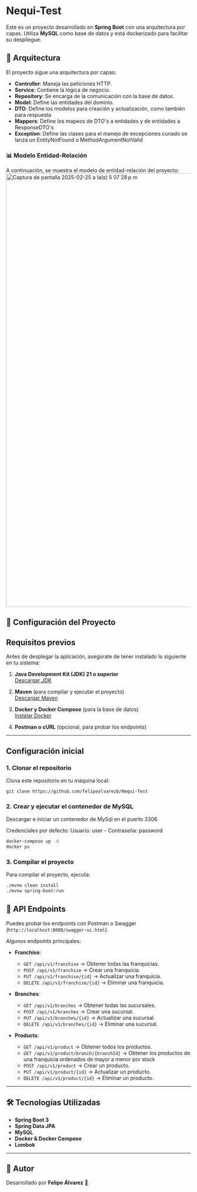 # Nequi-Test

Este es un proyecto desarrollado en **Spring Boot** con una arquitectura por capas. Utiliza **MySQL** como base de datos y está dockerizado para facilitar su despliegue.

## 📌 Arquitectura

El proyecto sigue una arquitectura por capas:

- **Controller**: Maneja las peticiones HTTP.
- **Service**: Contiene la lógica de negocio.
- **Repository**: Se encarga de la comunicación con la base de datos.
- **Model**: Define las entidades del dominio.
- **DTO**: Define los modelos para creación y actualización, como también para respuesta
- **Mappers**: Define los mapeos de DTO's a entidades y de entidades a ResponseDTO's
- **Exception**: Define las clases para el manejo de excepciones cunado se lanza un EntityNotFound o MethodArgumentNotValid
  

### 📊 Modelo Entidad-Relación

A continuación, se muestra el modelo de entidad-relación del proyecto:
<img width="1181" alt="Captura de pantalla 2025-02-25 a la(s) 5 07 28 p m" src="https://github.com/user-attachments/assets/3d088036-fc9b-44e3-8072-9575a17819cd" />


## 🚀 Configuración del Proyecto

## Requisitos previos

Antes de desplegar la aplicación, asegúrate de tener instalado lo siguiente en tu sistema:

1. **Java Development Kit (JDK) 21 o superior**  
   [Descargar JDK](https://adoptium.net/)

2. **Maven** (para compilar y ejecutar el proyecto)  
   [Descargar Maven](https://maven.apache.org/download.cgi)

3. **Docker y Docker Compose** (para la base de datos)  
   [Instalar Docker](https://docs.docker.com/get-docker/)

4. **Postman o cURL** (opcional, para probar los endpoints)

---

## Configuración inicial

### 1. Clonar el repositorio
Clona este repositorio en tu máquina local:

```bash
git clone https://github.com/felipealvarezb/Nequi-Test
```
### 2. Crear y ejecutar el contenedor de MySQL
Descargar e iniciar un contenedor de MySql en el puerto 3306

Credenciales por defecto:
Usuario: user - Contraseña: password


```bash
docker-compose up -d
docker ps 
```
### 3. Compilar el proyecto

Para compilar el proyecto, ejecuta:

```bash
./mvnw clean install
./mvnw spring-boot:run
```


## 📜 API Endpoints

Puedes probar los endpoints con Postman o Swagger (`http://localhost:8080/swagger-ui.html`).

Algunos endpoints principales:
- **Franchise**:
  - `GET /api/v1/franchise` → Obtener todas las franquicias.
  - `POST /api/v1/franchise` → Crear una franquicia.
  - `PUT /api/v1/franchise/{id}` → Actualizar una franquicia.
  - `DELETE /api/v1/franchise/{id}` → Eliminar una franquicia.

- **Branches**:
  - `GET /api/v1/branches` → Obtener todas las sucursales.
  - `POST /api/v1/branches` → Crear una sucursal.
  - `PUT /api/v1/branches/{id}` → Actualizar una sucursal.
  - `DELETE /api/v1/branches/{id}` → Eliminar una sucursal.

- **Products**:
  - `GET /api/v1/product` → Obtener todos los productos.
  - `GET /api/v1/product/branch/{branchId}` → Obtener los productos de una franquicia ordenados de mayor a menor por stock
  - `POST /api/v1/product` → Crear un producto.
  - `PUT /api/v1/product/{id}` → Actualizar un producto.
  - `DELETE /api/v1/product/{id}` → Eliminar un producto.

---

## 🛠 Tecnologías Utilizadas

- **Spring Boot 3**
- **Spring Data JPA**
- **MySQL**
- **Docker & Docker Compose**
- **Lombok**

---

## 📌 Autor

Desarrollado por **Felipe Álvarez** 🚀.
